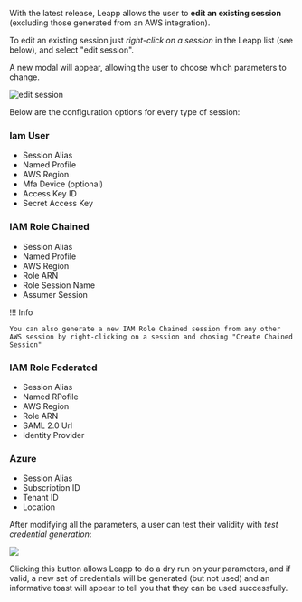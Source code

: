 With the latest release, Leapp allows the user to **edit an existing session** (excluding those generated from an AWS integration).

To edit an existing session just *right-click on a session* in the Leapp list (see below), and select "edit session".

A new modal will appear, allowing the user to choose which parameters to change.

![edit session](../../images/editsession.png)

Below are the configuration options for every type of session:

### Iam User
- Session Alias
- Named Profile
- AWS Region
- Mfa Device (optional)
- Access Key ID
- Secret Access Key

### IAM Role Chained
- Session Alias
- Named Profile
- AWS Region
- Role ARN
- Role Session Name
- Assumer Session

!!! Info

    You can also generate a new IAM Role Chained session from any other AWS session by right-clicking on a session and chosing "Create Chained Session"

### IAM Role Federated
- Session Alias
- Named RPofile
- AWS Region
- Role ARN
- SAML 2.0 Url
- Identity Provider

### Azure
- Session Alias
- Subscription ID
- Tenant ID
- Location

After modifying all the parameters, a user can test their validity with *test credential generation*:

![](../../images/testconnection.png)

Clicking this button allows Leapp to do a dry run on your parameters, and if valid, a new set of credentials 
will be generated (but not used) and an informative toast will appear to tell you that they can be used successfully.
